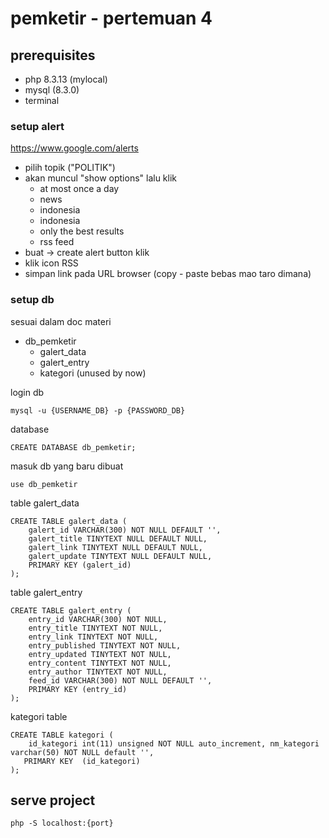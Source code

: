 # pemketir - pertemuan 4

## prerequisites
- php 8.3.13 (mylocal)
- mysql (8.3.0)
- terminal

### setup alert
https://www.google.com/alerts
- pilih topik ("POLITIK")
- akan muncul "show options" lalu klik
  - at most once a day
  - news
  - indonesia
  - indonesia
  - only the best results
  - rss feed
- buat -> create alert button klik
- klik icon RSS
- simpan link pada URL browser (copy - paste bebas mao taro dimana)

### setup db

sesuai dalam doc materi
- db_pemketir
  - galert_data
  - galert_entry
  - kategori (unused by now)

login db
```
mysql -u {USERNAME_DB} -p {PASSWORD_DB}
```
database
```
CREATE DATABASE db_pemketir;
```

masuk db yang baru dibuat
```
use db_pemketir
```

table galert_data
```
CREATE TABLE galert_data (
	galert_id VARCHAR(300) NOT NULL DEFAULT '',
	galert_title TINYTEXT NULL DEFAULT NULL,
	galert_link TINYTEXT NULL DEFAULT NULL,
	galert_update TINYTEXT NULL DEFAULT NULL,
	PRIMARY KEY (galert_id)
);
```

table galert_entry
```
CREATE TABLE galert_entry (
	entry_id VARCHAR(300) NOT NULL,
	entry_title TINYTEXT NOT NULL,
	entry_link TINYTEXT NOT NULL,
	entry_published TINYTEXT NOT NULL,
	entry_updated TINYTEXT NOT NULL,
	entry_content TINYTEXT NOT NULL,
	entry_author TINYTEXT NOT NULL,
	feed_id VARCHAR(300) NOT NULL DEFAULT '',
	PRIMARY KEY (entry_id)
);
```


kategori table
```
CREATE TABLE kategori (
	id_kategori int(11) unsigned NOT NULL auto_increment, nm_kategori varchar(50) NOT NULL default '',     
   PRIMARY KEY  (id_kategori)
);
```


## serve project
```
php -S localhost:{port}
```


